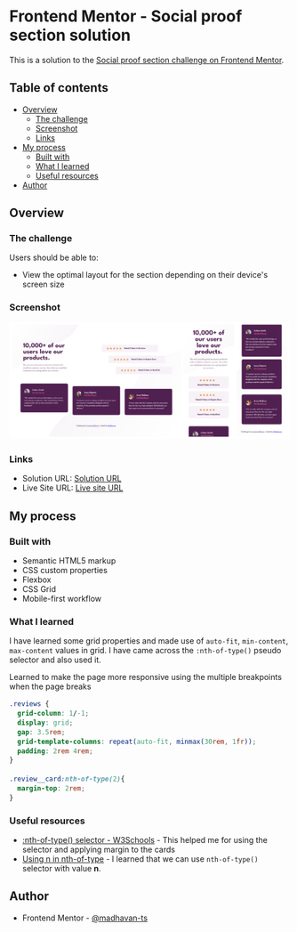 # Frontend Mentor - Social proof section solution

This is a solution to the [Social proof section challenge on Frontend Mentor](https://www.frontendmentor.io/challenges/social-proof-section-6e0qTv_bA). 
## Table of contents

- [Overview](#overview)
  - [The challenge](#the-challenge)
  - [Screenshot](#screenshot)
  - [Links](#links)
- [My process](#my-process)
  - [Built with](#built-with)
  - [What I learned](#what-i-learned)
  - [Useful resources](#useful-resources)
- [Author](#author)


## Overview

### The challenge

Users should be able to:

- View the optimal layout for the section depending on their device's screen size

### Screenshot

![](./screenshot.png)


### Links

- Solution URL: [Solution URL](https://your-solution-url.com)
- Live Site URL: [Live site URL](https://your-live-site-url.com)

## My process

### Built with

- Semantic HTML5 markup
- CSS custom properties
- Flexbox
- CSS Grid
- Mobile-first workflow


### What I learned

I have learned some grid properties and made use of ```auto-fit```, ```min-content```, ```max-content``` values in grid. I have came across the ```:nth-of-type()``` pseudo selector and also used it.

Learned to make the page more responsive using the multiple breakpoints when the page breaks

```css
.reviews {
  grid-column: 1/-1;
  display: grid;
  gap: 3.5rem;
  grid-template-columns: repeat(auto-fit, minmax(30rem, 1fr));
  padding: 2rem 4rem;
}

.review__card:nth-of-type(2){
  margin-top: 2rem;
} 
```

### Useful resources

- [:nth-of-type() selector - W3Schools](https://www.w3schools.com/cssref/sel_nth-of-type.php#:~:text=The%20%3Anth%2Dof%2Dtype(n)%20selector%20matches,of%20type%2C%20of%20its%20parent.) - This helped me for using the selector and applying margin to the cards
- [Using n in nth-of-type](https://developer.mozilla.org/en-US/docs/Web/CSS/:nth-of-type) - I learned that we can use ```nth-of-type()``` selector with value **n**.


## Author

- Frontend Mentor - [@madhavan-ts](https://www.frontendmentor.io/profile/madhavan-ts)